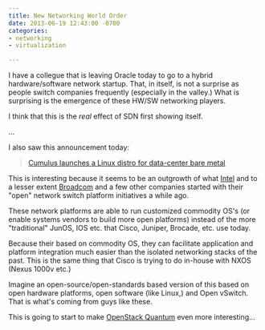 ```yaml
---
title: New Networking World Order
date: 2013-06-19 12:43:00 -0700
categories: 
- networking
- virtualization

---
```

I have a collegue that is leaving Oracle today to go to a hybrid hardware/software network startup. That, in itself, is not a surprise as people switch companies frequently (especially in the valley.)  What is surprising is the emergence of these HW/SW networking players.

I think that this is the _real_ effect of SDN first showing itself.


...



I also saw this announcement today:
> [Cumulus launches a Linux distro for data-center bare metal](http://venturebeat.com/2013/06/19/linux-cumulus/)

This is interesting because it seems to be an outgrowth of what [Intel](http://www.intel.com/content/www/us/en/switch-silicon/open-network-platform.html) and to a lesser extent [Broadcom](http://www.broadcom.com/products/Switching/Carrier-and-Service-Provider/BCM56850-Series) and a few other companies started with their "open" network switch platform initiatives a while ago.  

These network platforms are able to run customized commodity OS's (or enable systems vendors to build more open platforms) instead of the more "traditional" JunOS, IOS etc. that Cisco, Juniper, Brocade, etc. use today.  

Because their based on commodity OS, they can facilitate application and platform integration much easier than the isolated networking stacks of the past.  This is the same thing that Cisco is trying to do in-house with NXOS (Nexus 1000v etc.)

Imagine an open-source/open-standards based version of this based on open hardware platforms, open software (like Linux,) and Open vSwitch.  That is what's coming from guys like these. 

This is going to start to make [OpenStack Quantum](https://wiki.openstack.org/wiki/Quantum) even more interesting...